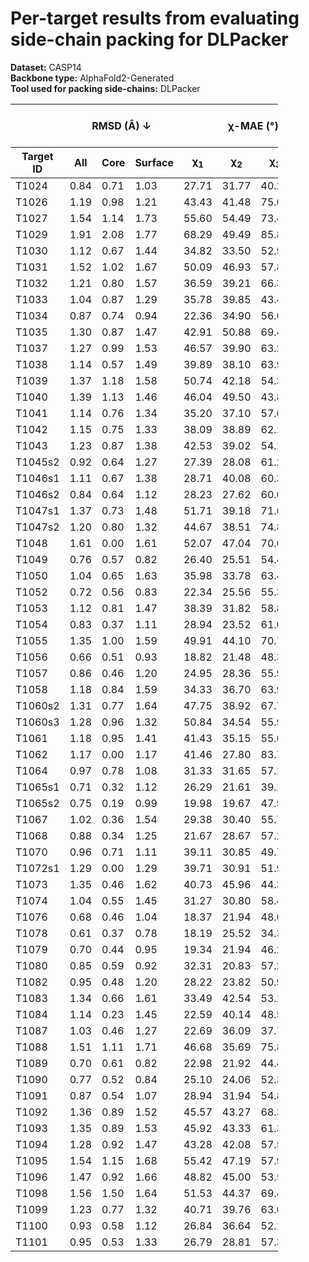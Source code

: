 # Per-target results from evaluating side-chain packing for DLPacker

**Dataset:** CASP14  
**Backbone type:** AlphaFold2-Generated  
**Tool used for packing side-chains:** DLPacker  
<table style="width:85%;">
  <thead>
    <tr>
      <th></th>
      <th colspan="3"><strong>RMSD (Å) ↓</strong></th>
      <th colspan="4"><strong>&chi;-MAE (°) ↓</strong></th>
      <th><strong>RR (%) ↑</strong></th>
      <th colspan="3"><strong>Steric Clashes (#) ↓</strong></th>
    </tr>
    <tr>
      <th><strong>Target ID</strong></th>
      <th><strong>All</strong></th>
      <th><strong>Core</strong></th>
      <th><strong>Surface</strong></th>
      <th>&chi;<sub>1</sub></th>
      <th>&chi;<sub>2</sub></th>
      <th>&chi;<sub>3</sub></th>
      <th>&chi;<sub>4</sub></th>
      <th>&chi;<sub>1-4</sub></th>
      <th>100%</th>
      <th>90%</th>
      <th>80%</th>
    </tr>
  </thead>
  <tbody>
    <tr>
      <td>T1024</td>
      <td>0.84</td>
      <td>0.71</td>
      <td>1.03</td>
      <td>27.71</td>
      <td>31.77</td>
      <td>40.25</td>
      <td>76.29</td>
      <td>50.2</td>
      <td>106.0</td>
      <td>13.0</td>
      <td>2.0</td>
    </tr>
    <tr>
      <td>T1026</td>
      <td>1.19</td>
      <td>0.98</td>
      <td>1.21</td>
      <td>43.43</td>
      <td>41.48</td>
      <td>75.01</td>
      <td>75.58</td>
      <td>37.8</td>
      <td>33.0</td>
      <td>8.0</td>
      <td>3.0</td>
    </tr>
    <tr>
      <td>T1027</td>
      <td>1.54</td>
      <td>1.14</td>
      <td>1.73</td>
      <td>55.60</td>
      <td>54.49</td>
      <td>73.42</td>
      <td>95.52</td>
      <td>18.1</td>
      <td>57.0</td>
      <td>18.0</td>
      <td>2.0</td>
    </tr>
    <tr>
      <td>T1029</td>
      <td>1.91</td>
      <td>2.08</td>
      <td>1.77</td>
      <td>68.29</td>
      <td>49.49</td>
      <td>85.83</td>
      <td>41.31</td>
      <td>20.4</td>
      <td>34.0</td>
      <td>5.0</td>
      <td>1.0</td>
    </tr>
    <tr>
      <td>T1030</td>
      <td>1.12</td>
      <td>0.67</td>
      <td>1.44</td>
      <td>34.82</td>
      <td>33.50</td>
      <td>52.99</td>
      <td>73.45</td>
      <td>41.2</td>
      <td>69.0</td>
      <td>8.0</td>
      <td>1.0</td>
    </tr>
    <tr>
      <td>T1031</td>
      <td>1.52</td>
      <td>1.02</td>
      <td>1.67</td>
      <td>50.09</td>
      <td>46.93</td>
      <td>57.80</td>
      <td>61.69</td>
      <td>16.1</td>
      <td>23.0</td>
      <td>4.0</td>
      <td>3.0</td>
    </tr>
    <tr>
      <td>T1032</td>
      <td>1.21</td>
      <td>0.80</td>
      <td>1.57</td>
      <td>36.59</td>
      <td>39.21</td>
      <td>66.30</td>
      <td>71.40</td>
      <td>34.7</td>
      <td>41.0</td>
      <td>11.0</td>
      <td>4.0</td>
    </tr>
    <tr>
      <td>T1033</td>
      <td>1.04</td>
      <td>0.87</td>
      <td>1.29</td>
      <td>35.78</td>
      <td>39.85</td>
      <td>43.47</td>
      <td>81.53</td>
      <td>33.0</td>
      <td>30.0</td>
      <td>1.0</td>
      <td>0.0</td>
    </tr>
    <tr>
      <td>T1034</td>
      <td>0.87</td>
      <td>0.74</td>
      <td>0.94</td>
      <td>22.36</td>
      <td>34.90</td>
      <td>56.00</td>
      <td>73.70</td>
      <td>49.6</td>
      <td>43.0</td>
      <td>6.0</td>
      <td>0.0</td>
    </tr>
    <tr>
      <td>T1035</td>
      <td>1.30</td>
      <td>0.87</td>
      <td>1.47</td>
      <td>42.91</td>
      <td>50.88</td>
      <td>69.42</td>
      <td>70.95</td>
      <td>24.2</td>
      <td>12.0</td>
      <td>2.0</td>
      <td>0.0</td>
    </tr>
    <tr>
      <td>T1037</td>
      <td>1.27</td>
      <td>0.99</td>
      <td>1.53</td>
      <td>46.57</td>
      <td>39.90</td>
      <td>63.21</td>
      <td>77.88</td>
      <td>33.1</td>
      <td>123.0</td>
      <td>16.0</td>
      <td>0.0</td>
    </tr>
    <tr>
      <td>T1038</td>
      <td>1.14</td>
      <td>0.57</td>
      <td>1.49</td>
      <td>39.89</td>
      <td>38.10</td>
      <td>63.96</td>
      <td>93.70</td>
      <td>44.3</td>
      <td>43.0</td>
      <td>10.0</td>
      <td>2.0</td>
    </tr>
    <tr>
      <td>T1039</td>
      <td>1.37</td>
      <td>1.18</td>
      <td>1.58</td>
      <td>50.74</td>
      <td>42.18</td>
      <td>54.30</td>
      <td>65.45</td>
      <td>25.2</td>
      <td>45.0</td>
      <td>7.0</td>
      <td>1.0</td>
    </tr>
    <tr>
      <td>T1040</td>
      <td>1.39</td>
      <td>1.13</td>
      <td>1.46</td>
      <td>46.04</td>
      <td>49.50</td>
      <td>43.88</td>
      <td>65.13</td>
      <td>22.7</td>
      <td>27.0</td>
      <td>1.0</td>
      <td>0.0</td>
    </tr>
    <tr>
      <td>T1041</td>
      <td>1.14</td>
      <td>0.76</td>
      <td>1.34</td>
      <td>35.20</td>
      <td>37.10</td>
      <td>57.66</td>
      <td>68.71</td>
      <td>36.6</td>
      <td>54.0</td>
      <td>7.0</td>
      <td>1.0</td>
    </tr>
    <tr>
      <td>T1042</td>
      <td>1.15</td>
      <td>0.75</td>
      <td>1.33</td>
      <td>38.09</td>
      <td>38.89</td>
      <td>62.19</td>
      <td>68.26</td>
      <td>32.4</td>
      <td>63.0</td>
      <td>5.0</td>
      <td>2.0</td>
    </tr>
    <tr>
      <td>T1043</td>
      <td>1.23</td>
      <td>0.87</td>
      <td>1.38</td>
      <td>42.53</td>
      <td>39.02</td>
      <td>54.13</td>
      <td>74.76</td>
      <td>30.1</td>
      <td>20.0</td>
      <td>3.0</td>
      <td>1.0</td>
    </tr>
    <tr>
      <td>T1045s2</td>
      <td>0.92</td>
      <td>0.64</td>
      <td>1.27</td>
      <td>27.39</td>
      <td>28.08</td>
      <td>61.25</td>
      <td>80.27</td>
      <td>51.7</td>
      <td>47.0</td>
      <td>5.0</td>
      <td>0.0</td>
    </tr>
    <tr>
      <td>T1046s1</td>
      <td>1.11</td>
      <td>0.67</td>
      <td>1.38</td>
      <td>28.71</td>
      <td>40.08</td>
      <td>60.35</td>
      <td>96.87</td>
      <td>53.7</td>
      <td>15.0</td>
      <td>3.0</td>
      <td>0.0</td>
    </tr>
    <tr>
      <td>T1046s2</td>
      <td>0.84</td>
      <td>0.64</td>
      <td>1.12</td>
      <td>28.23</td>
      <td>27.62</td>
      <td>60.06</td>
      <td>48.70</td>
      <td>55.2</td>
      <td>64.0</td>
      <td>11.0</td>
      <td>1.0</td>
    </tr>
    <tr>
      <td>T1047s1</td>
      <td>1.37</td>
      <td>0.73</td>
      <td>1.48</td>
      <td>51.71</td>
      <td>39.18</td>
      <td>71.65</td>
      <td>79.45</td>
      <td>36.3</td>
      <td>46.0</td>
      <td>4.0</td>
      <td>0.0</td>
    </tr>
    <tr>
      <td>T1047s2</td>
      <td>1.20</td>
      <td>0.80</td>
      <td>1.32</td>
      <td>44.67</td>
      <td>38.51</td>
      <td>74.83</td>
      <td>93.67</td>
      <td>38.6</td>
      <td>53.0</td>
      <td>10.0</td>
      <td>3.0</td>
    </tr>
    <tr>
      <td>T1048</td>
      <td>1.61</td>
      <td>0.00</td>
      <td>1.61</td>
      <td>52.07</td>
      <td>47.04</td>
      <td>70.04</td>
      <td>85.76</td>
      <td>11.5</td>
      <td>10.0</td>
      <td>1.0</td>
      <td>0.0</td>
    </tr>
    <tr>
      <td>T1049</td>
      <td>0.76</td>
      <td>0.57</td>
      <td>0.82</td>
      <td>26.40</td>
      <td>25.51</td>
      <td>54.47</td>
      <td>64.66</td>
      <td>59.5</td>
      <td>39.0</td>
      <td>4.0</td>
      <td>1.0</td>
    </tr>
    <tr>
      <td>T1050</td>
      <td>1.04</td>
      <td>0.65</td>
      <td>1.63</td>
      <td>35.98</td>
      <td>33.78</td>
      <td>63.49</td>
      <td>72.30</td>
      <td>46.3</td>
      <td>199.0</td>
      <td>37.0</td>
      <td>10.0</td>
    </tr>
    <tr>
      <td>T1052</td>
      <td>0.72</td>
      <td>0.56</td>
      <td>0.83</td>
      <td>22.34</td>
      <td>25.56</td>
      <td>55.35</td>
      <td>58.52</td>
      <td>64.8</td>
      <td>248.0</td>
      <td>50.0</td>
      <td>12.0</td>
    </tr>
    <tr>
      <td>T1053</td>
      <td>1.12</td>
      <td>0.81</td>
      <td>1.47</td>
      <td>38.39</td>
      <td>31.82</td>
      <td>58.88</td>
      <td>68.27</td>
      <td>36.0</td>
      <td>139.0</td>
      <td>23.0</td>
      <td>6.0</td>
    </tr>
    <tr>
      <td>T1054</td>
      <td>0.83</td>
      <td>0.37</td>
      <td>1.11</td>
      <td>28.94</td>
      <td>23.52</td>
      <td>61.01</td>
      <td>56.35</td>
      <td>57.9</td>
      <td>35.0</td>
      <td>8.0</td>
      <td>4.0</td>
    </tr>
    <tr>
      <td>T1055</td>
      <td>1.35</td>
      <td>1.00</td>
      <td>1.59</td>
      <td>49.91</td>
      <td>44.10</td>
      <td>70.77</td>
      <td>77.47</td>
      <td>34.5</td>
      <td>33.0</td>
      <td>4.0</td>
      <td>2.0</td>
    </tr>
    <tr>
      <td>T1056</td>
      <td>0.66</td>
      <td>0.51</td>
      <td>0.93</td>
      <td>18.82</td>
      <td>21.48</td>
      <td>48.38</td>
      <td>88.65</td>
      <td>60.4</td>
      <td>57.0</td>
      <td>9.0</td>
      <td>1.0</td>
    </tr>
    <tr>
      <td>T1057</td>
      <td>0.86</td>
      <td>0.46</td>
      <td>1.20</td>
      <td>24.95</td>
      <td>28.36</td>
      <td>55.99</td>
      <td>75.93</td>
      <td>56.0</td>
      <td>55.0</td>
      <td>8.0</td>
      <td>2.0</td>
    </tr>
    <tr>
      <td>T1058</td>
      <td>1.18</td>
      <td>0.84</td>
      <td>1.59</td>
      <td>34.33</td>
      <td>36.70</td>
      <td>63.99</td>
      <td>70.96</td>
      <td>45.0</td>
      <td>107.0</td>
      <td>17.0</td>
      <td>5.0</td>
    </tr>
    <tr>
      <td>T1060s2</td>
      <td>1.31</td>
      <td>0.77</td>
      <td>1.64</td>
      <td>47.75</td>
      <td>38.92</td>
      <td>67.71</td>
      <td>84.32</td>
      <td>34.2</td>
      <td>98.0</td>
      <td>22.0</td>
      <td>6.0</td>
    </tr>
    <tr>
      <td>T1060s3</td>
      <td>1.28</td>
      <td>0.96</td>
      <td>1.32</td>
      <td>50.84</td>
      <td>34.54</td>
      <td>55.99</td>
      <td>46.51</td>
      <td>36.8</td>
      <td>16.0</td>
      <td>1.0</td>
      <td>0.0</td>
    </tr>
    <tr>
      <td>T1061</td>
      <td>1.18</td>
      <td>0.95</td>
      <td>1.41</td>
      <td>41.43</td>
      <td>35.15</td>
      <td>55.68</td>
      <td>70.54</td>
      <td>36.4</td>
      <td>263.0</td>
      <td>49.0</td>
      <td>13.0</td>
    </tr>
    <tr>
      <td>T1062</td>
      <td>1.17</td>
      <td>0.00</td>
      <td>1.17</td>
      <td>41.46</td>
      <td>27.80</td>
      <td>83.76</td>
      <td>81.70</td>
      <td>46.4</td>
      <td>3.0</td>
      <td>0.0</td>
      <td>0.0</td>
    </tr>
    <tr>
      <td>T1064</td>
      <td>0.97</td>
      <td>0.78</td>
      <td>1.08</td>
      <td>31.33</td>
      <td>31.65</td>
      <td>57.17</td>
      <td>77.04</td>
      <td>54.9</td>
      <td>42.0</td>
      <td>17.0</td>
      <td>6.0</td>
    </tr>
    <tr>
      <td>T1065s1</td>
      <td>0.71</td>
      <td>0.32</td>
      <td>1.12</td>
      <td>26.29</td>
      <td>21.61</td>
      <td>39.19</td>
      <td>35.10</td>
      <td>64.5</td>
      <td>18.0</td>
      <td>1.0</td>
      <td>0.0</td>
    </tr>
    <tr>
      <td>T1065s2</td>
      <td>0.75</td>
      <td>0.19</td>
      <td>0.99</td>
      <td>19.98</td>
      <td>19.67</td>
      <td>47.52</td>
      <td>44.62</td>
      <td>63.1</td>
      <td>12.0</td>
      <td>2.0</td>
      <td>1.0</td>
    </tr>
    <tr>
      <td>T1067</td>
      <td>1.02</td>
      <td>0.36</td>
      <td>1.54</td>
      <td>29.38</td>
      <td>30.40</td>
      <td>55.75</td>
      <td>78.82</td>
      <td>52.7</td>
      <td>49.0</td>
      <td>2.0</td>
      <td>0.0</td>
    </tr>
    <tr>
      <td>T1068</td>
      <td>0.88</td>
      <td>0.34</td>
      <td>1.25</td>
      <td>21.67</td>
      <td>28.67</td>
      <td>57.22</td>
      <td>67.33</td>
      <td>57.8</td>
      <td>55.0</td>
      <td>9.0</td>
      <td>1.0</td>
    </tr>
    <tr>
      <td>T1070</td>
      <td>0.96</td>
      <td>0.71</td>
      <td>1.11</td>
      <td>39.11</td>
      <td>30.85</td>
      <td>49.72</td>
      <td>48.28</td>
      <td>41.3</td>
      <td>56.0</td>
      <td>2.0</td>
      <td>1.0</td>
    </tr>
    <tr>
      <td>T1072s1</td>
      <td>1.29</td>
      <td>0.00</td>
      <td>1.29</td>
      <td>39.71</td>
      <td>30.91</td>
      <td>51.96</td>
      <td>105.48</td>
      <td>40.0</td>
      <td>12.0</td>
      <td>1.0</td>
      <td>0.0</td>
    </tr>
    <tr>
      <td>T1073</td>
      <td>1.35</td>
      <td>0.46</td>
      <td>1.62</td>
      <td>40.73</td>
      <td>45.96</td>
      <td>44.37</td>
      <td>76.03</td>
      <td>34.6</td>
      <td>7.0</td>
      <td>0.0</td>
      <td>0.0</td>
    </tr>
    <tr>
      <td>T1074</td>
      <td>1.04</td>
      <td>0.55</td>
      <td>1.45</td>
      <td>31.27</td>
      <td>30.80</td>
      <td>58.41</td>
      <td>57.10</td>
      <td>52.3</td>
      <td>31.0</td>
      <td>5.0</td>
      <td>0.0</td>
    </tr>
    <tr>
      <td>T1076</td>
      <td>0.68</td>
      <td>0.46</td>
      <td>1.04</td>
      <td>18.37</td>
      <td>21.94</td>
      <td>48.05</td>
      <td>70.38</td>
      <td>63.4</td>
      <td>125.0</td>
      <td>23.0</td>
      <td>2.0</td>
    </tr>
    <tr>
      <td>T1078</td>
      <td>0.61</td>
      <td>0.37</td>
      <td>0.78</td>
      <td>18.19</td>
      <td>25.52</td>
      <td>34.36</td>
      <td>73.22</td>
      <td>73.1</td>
      <td>31.0</td>
      <td>3.0</td>
      <td>0.0</td>
    </tr>
    <tr>
      <td>T1079</td>
      <td>0.70</td>
      <td>0.44</td>
      <td>0.95</td>
      <td>19.34</td>
      <td>21.94</td>
      <td>46.25</td>
      <td>69.21</td>
      <td>60.6</td>
      <td>179.0</td>
      <td>29.0</td>
      <td>3.0</td>
    </tr>
    <tr>
      <td>T1080</td>
      <td>0.85</td>
      <td>0.59</td>
      <td>0.92</td>
      <td>32.31</td>
      <td>20.83</td>
      <td>57.23</td>
      <td>81.87</td>
      <td>55.1</td>
      <td>26.0</td>
      <td>2.0</td>
      <td>0.0</td>
    </tr>
    <tr>
      <td>T1082</td>
      <td>0.95</td>
      <td>0.48</td>
      <td>1.20</td>
      <td>28.22</td>
      <td>23.82</td>
      <td>50.90</td>
      <td>89.89</td>
      <td>58.2</td>
      <td>18.0</td>
      <td>2.0</td>
      <td>0.0</td>
    </tr>
    <tr>
      <td>T1083</td>
      <td>1.34</td>
      <td>0.66</td>
      <td>1.61</td>
      <td>33.49</td>
      <td>42.54</td>
      <td>53.17</td>
      <td>86.42</td>
      <td>36.7</td>
      <td>12.0</td>
      <td>2.0</td>
      <td>0.0</td>
    </tr>
    <tr>
      <td>T1084</td>
      <td>1.14</td>
      <td>0.23</td>
      <td>1.45</td>
      <td>22.59</td>
      <td>40.14</td>
      <td>48.55</td>
      <td>61.73</td>
      <td>45.8</td>
      <td>20.0</td>
      <td>0.0</td>
      <td>0.0</td>
    </tr>
    <tr>
      <td>T1087</td>
      <td>1.03</td>
      <td>0.46</td>
      <td>1.27</td>
      <td>22.69</td>
      <td>36.09</td>
      <td>37.71</td>
      <td>71.08</td>
      <td>44.1</td>
      <td>14.0</td>
      <td>0.0</td>
      <td>0.0</td>
    </tr>
    <tr>
      <td>T1088</td>
      <td>1.51</td>
      <td>1.11</td>
      <td>1.71</td>
      <td>46.68</td>
      <td>35.69</td>
      <td>75.80</td>
      <td>67.86</td>
      <td>41.0</td>
      <td>34.0</td>
      <td>3.0</td>
      <td>0.0</td>
    </tr>
    <tr>
      <td>T1089</td>
      <td>0.70</td>
      <td>0.61</td>
      <td>0.82</td>
      <td>22.98</td>
      <td>21.92</td>
      <td>44.42</td>
      <td>53.72</td>
      <td>60.1</td>
      <td>143.0</td>
      <td>28.0</td>
      <td>8.0</td>
    </tr>
    <tr>
      <td>T1090</td>
      <td>0.77</td>
      <td>0.52</td>
      <td>0.84</td>
      <td>25.10</td>
      <td>24.06</td>
      <td>52.39</td>
      <td>59.15</td>
      <td>58.2</td>
      <td>41.0</td>
      <td>6.0</td>
      <td>0.0</td>
    </tr>
    <tr>
      <td>T1091</td>
      <td>0.87</td>
      <td>0.54</td>
      <td>1.07</td>
      <td>28.94</td>
      <td>31.94</td>
      <td>54.82</td>
      <td>64.56</td>
      <td>53.2</td>
      <td>117.0</td>
      <td>19.0</td>
      <td>2.0</td>
    </tr>
    <tr>
      <td>T1092</td>
      <td>1.36</td>
      <td>0.89</td>
      <td>1.52</td>
      <td>45.57</td>
      <td>43.27</td>
      <td>68.33</td>
      <td>83.40</td>
      <td>31.3</td>
      <td>117.0</td>
      <td>20.0</td>
      <td>2.0</td>
    </tr>
    <tr>
      <td>T1093</td>
      <td>1.35</td>
      <td>0.89</td>
      <td>1.53</td>
      <td>45.92</td>
      <td>43.33</td>
      <td>61.36</td>
      <td>77.78</td>
      <td>29.4</td>
      <td>164.0</td>
      <td>25.0</td>
      <td>3.0</td>
    </tr>
    <tr>
      <td>T1094</td>
      <td>1.28</td>
      <td>0.92</td>
      <td>1.47</td>
      <td>43.28</td>
      <td>42.08</td>
      <td>57.59</td>
      <td>78.61</td>
      <td>31.1</td>
      <td>175.0</td>
      <td>34.0</td>
      <td>1.0</td>
    </tr>
    <tr>
      <td>T1095</td>
      <td>1.54</td>
      <td>1.15</td>
      <td>1.68</td>
      <td>55.42</td>
      <td>47.19</td>
      <td>57.92</td>
      <td>78.33</td>
      <td>21.5</td>
      <td>199.0</td>
      <td>39.0</td>
      <td>8.0</td>
    </tr>
    <tr>
      <td>T1096</td>
      <td>1.47</td>
      <td>0.92</td>
      <td>1.66</td>
      <td>48.82</td>
      <td>45.00</td>
      <td>53.53</td>
      <td>75.94</td>
      <td>28.4</td>
      <td>130.0</td>
      <td>15.0</td>
      <td>4.0</td>
    </tr>
    <tr>
      <td>T1098</td>
      <td>1.56</td>
      <td>1.50</td>
      <td>1.64</td>
      <td>51.53</td>
      <td>44.37</td>
      <td>69.43</td>
      <td>72.57</td>
      <td>39.3</td>
      <td>102.0</td>
      <td>13.0</td>
      <td>2.0</td>
    </tr>
    <tr>
      <td>T1099</td>
      <td>1.23</td>
      <td>0.77</td>
      <td>1.32</td>
      <td>40.71</td>
      <td>39.76</td>
      <td>63.60</td>
      <td>75.45</td>
      <td>31.3</td>
      <td>39.0</td>
      <td>7.0</td>
      <td>1.0</td>
    </tr>
    <tr>
      <td>T1100</td>
      <td>0.93</td>
      <td>0.58</td>
      <td>1.12</td>
      <td>26.84</td>
      <td>36.64</td>
      <td>52.13</td>
      <td>67.40</td>
      <td>43.5</td>
      <td>60.0</td>
      <td>10.0</td>
      <td>4.0</td>
    </tr>
    <tr>
      <td>T1101</td>
      <td>0.95</td>
      <td>0.53</td>
      <td>1.33</td>
      <td>26.79</td>
      <td>28.81</td>
      <td>57.33</td>
      <td>83.74</td>
      <td>56.8</td>
      <td>92.0</td>
      <td>16.0</td>
      <td>3.0</td>
    </tr>
  </tbody>
</table>